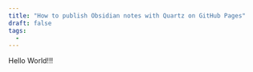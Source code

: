 ```yaml
---
title: "How to publish Obsidian notes with Quartz on GitHub Pages"
draft: false
tags:
  - 
---
```


Hello World!!!